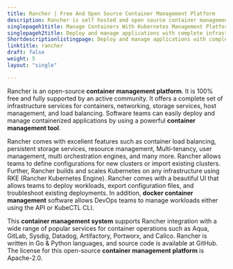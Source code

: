 ```yaml
---
title: Rancher | Free And Open Source Container Management Platform
description: Rancher is self hosted and open source container management system. It helps DevOps teams to easily deploy, manage and run Kubernetes everywhere.
singlepageh1title: Manage Containers With Kubernetes Management Platform
singlepageh2title: Deploy and manage applications with complete infrastructure services for containers, networking, storage services, host management, and load balancing.
Shortdescriptionlistingpage: Deploy and manage applications with complete infrastructure services for containers, networking, storage services, host management, and load balancing.
linktitle: rancher
draft: false
weight: 5
layout: "single"

---
```


Rancher is an open-source **container management platform**. It is 100% free and fully supported by an active community. It offers a complete set of infrastructure services for containers, networking, storage services, host management, and load balancing. Software teams can easily deploy and manage containerized applications by using a powerful **container management tool**.

Rancher comes with excellent features such as container load balancing, persistent storage services, resource management, Multi-tenancy, user management, multi orchestration engines, and many more. Rancher allows teams to define configurations for new clusters or import existing clusters. Further, Rancher builds and scales Kubernetes on any infrastructure using RKE (Rancher Kubernetes Engine). Rancher comes with a beautiful UI that allows teams to deploy workloads, export configuration files, and troubleshoot existing deployments. In addition, **docker container management** software allows DevOps teams to manage workloads either using the API or KubeCTL CLI.

This **container management system** supports Rancher integration with a wide range of popular services for container operations such as Aqua, GitLab, Sysdig, Datadog, Artifactory, Portworx, and Calico. Rancher is written in Go &amp; Python languages, and source code is available at GitHub. The license for this open-source **container management platform** is Apache-2.0.